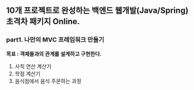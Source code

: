 ## 10개 프로젝트로 완성하는 백엔드 웹개발(Java/Spring) 초격차 패키지 Online.
### part1. 나만의 MVC 프레임워크 만들기

**목표 : 객체들과의 관계를 설계하고 구현한다.**
1. 사칙 연산 계산기
2. 학점 계산기
3. 음식점에서 음식 주문하는 과정 
